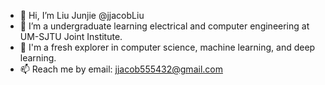 - 👋 Hi, I’m Liu Junjie @jjacobLiu
- 🌱 I’m a undergraduate learning electrical and computer engineering at UM-SJTU Joint Institute.
- 👀 I'm a fresh explorer in computer science, machine learning, and deep learning.
- 📫 Reach me by email: jjacob555432@gmail.com

<!---
jjacobLiu/jjacobLiu is a ✨ special ✨ repository because its `README.md` (this file) appears on your GitHub profile.
You can click the Preview link to take a look at your changes.
--->
